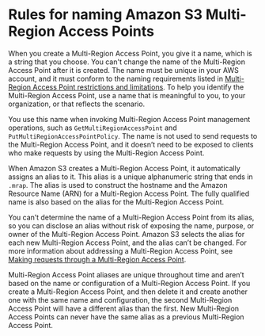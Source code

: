 # Rules for naming Amazon S3 Multi\-Region Access Points<a name="multi-region-access-point-naming"></a>

When you create a Multi\-Region Access Point, you give it a name, which is a string that you choose\. You can't change the name of the Multi\-Region Access Point after it is created\. The name must be unique in your AWS account, and it must conform to the naming requirements listed in [Multi\-Region Access Point restrictions and limitations](MultiRegionAccessPointRestrictions.md)\. To help you identify the Multi\-Region Access Point, use a name that is meaningful to you, to your organization, or that reflects the scenario\. 

You use this name when invoking Multi\-Region Access Point management operations, such as `GetMultiRegionAccessPoint` and `PutMultiRegionAccessPointPolicy`\. The name is not used to send requests to the Multi\-Region Access Point, and it doesn’t need to be exposed to clients who make requests by using the Multi\-Region Access Point\. 

When Amazon S3 creates a Multi\-Region Access Point, it automatically assigns an alias to it\. This alias is a unique alphanumeric string that ends in `.mrap`\. The alias is used to construct the hostname and the Amazon Resource Name \(ARN\) for a Multi\-Region Access Point\. The fully qualified name is also based on the alias for the Multi\-Region Access Point\.

You can’t determine the name of a Multi\-Region Access Point from its alias, so you can disclose an alias without risk of exposing the name, purpose, or owner of the Multi\-Region Access Point\. Amazon S3 selects the alias for each new Multi\-Region Access Point, and the alias can’t be changed\. For more information about addressing a Multi\-Region Access Point, see [Making requests through a Multi\-Region Access Point](MultiRegionAccessPointRequests.md)\. 

Multi\-Region Access Point aliases are unique throughout time and aren’t based on the name or configuration of a Multi\-Region Access Point\. If you create a Multi\-Region Access Point, and then delete it and create another one with the same name and configuration, the second Multi\-Region Access Point will have a different alias than the first\. New Multi\-Region Access Points can never have the same alias as a previous Multi\-Region Access Point\.